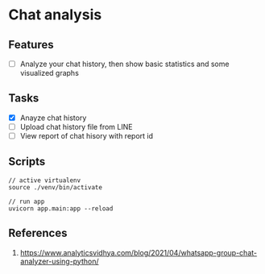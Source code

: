 # Chat analysis

## Features

- [ ] Analyze your chat history, then show basic statistics and some visualized graphs

## Tasks

- [x] Anayze chat history
- [ ] Upload chat history file from LINE
- [ ] View report of chat hisory with report id

## Scripts

```shell
// active virtualenv
source ./venv/bin/activate

// run app
uvicorn app.main:app --reload
```

## References

1. <https://www.analyticsvidhya.com/blog/2021/04/whatsapp-group-chat-analyzer-using-python/>
